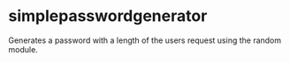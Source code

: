 # simplepasswordgenerator
Generates a password with a length of the users request using the random module.
